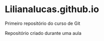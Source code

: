 # Lilianalucas.github.io
  Primeiro  repositório do  curso de Git 

  Repositório criado durante uma aula 